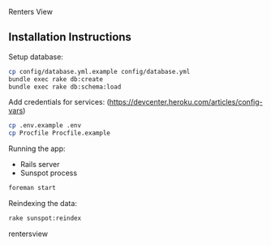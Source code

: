 
Renters View


Installation Instructions
------------------------

Setup database:

```bash
cp config/database.yml.example config/database.yml
bundle exec rake db:create
bundle exec rake db:schema:load
```

Add credentials for services: (https://devcenter.heroku.com/articles/config-vars)

```bash
cp .env.example .env
cp Procfile Procfile.example
```

Running the app:
* Rails server
* Sunspot process

```bash
foreman start
```

Reindexing the data:
```bash
rake sunspot:reindex
```

rentersview

